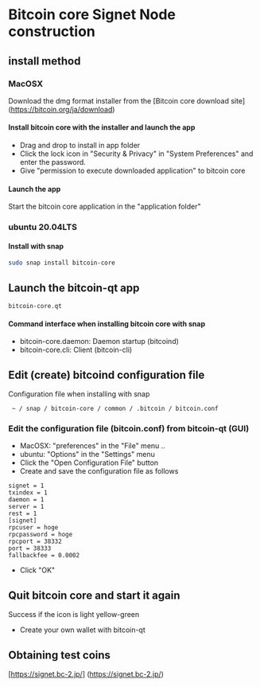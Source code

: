 # Bitcoin core Signet Node construction

## install method

### MacOSX

Download the dmg format installer from the [Bitcoin core download site] (https://bitcoin.org/ja/download)


#### Install bitcoin core with the installer and launch the app

* Drag and drop to install in app folder
* Click the lock icon in "Security & Privacy" in "System Preferences" and enter the password.
* Give "permission to execute downloaded application" to bitcoin core

#### Launch the app

Start the bitcoin core application in the "application folder"

### ubuntu 20.04LTS

#### Install with snap

```bash
sudo snap install bitcoin-core
```

## Launch the bitcoin-qt app

```
bitcoin-core.qt
```

#### Command interface when installing bitcoin core with snap

* bitcoin-core.daemon: Daemon startup (bitcoind)
* bitcoin-core.cli: Client (bitcoin-cli)


## Edit (create) bitcoind configuration file

Configuration file when installing with snap

```
 ~ / snap / bitcoin-core / common / .bitcoin / bitcoin.conf
```

### Edit the configuration file (bitcoin.conf) from bitcoin-qt (GUI)

* MacOSX: "preferences" in the "File" menu ..
* ubuntu: "Options" in the "Settings" menu
* Click the "Open Configuration File" button
* Create and save the configuration file as follows

```
signet = 1
txindex = 1
daemon = 1
server = 1
rest = 1
[signet]
rpcuser = hoge
rpcpassword = hoge
rpcport = 38332
port = 38333
fallbackfee = 0.0002
```

* Click "OK"

## Quit bitcoin core and start it again

Success if the icon is light yellow-green

* Create your own wallet with bitcoin-qt

## Obtaining test coins

[https://signet.bc-2.jp/] (https://signet.bc-2.jp/)